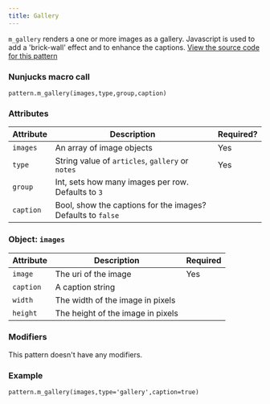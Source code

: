 ```yaml
---
title: Gallery
---
```

`m_gallery` renders a one or more images as a gallery. Javascript is used to add a 'brick-wall' effect and to enhance the captions. [View the source code for this pattern](https://github.com/roobottom/roobottom-express/tree/master/templates/patterns/modules/m_gallery)

### Nunjucks macro call

```
pattern.m_gallery(images,type,group,caption)
```

### Attributes

Attribute | Description| Required?
---|---|---
`images`|An array of image objects|Yes
`type`|String value of `articles`, `gallery` or `notes`|Yes
`group`|Int, sets how many images per row. Defaults to `3`|
`caption`|Bool, show the captions for the images? Defaults to `false`|

### Object: `images`

Attribute | Description | Required
--- | --- | ---
`image`|The uri of the image|Yes
`caption`|A caption string|
`width`|The width of the image in pixels|
`height`|The height of the image in pixels|

### Modifiers

This pattern doesn't have any modifiers.

### Example

```
pattern.m_gallery(images,type='gallery',caption=true)
```
